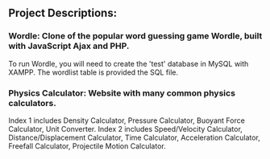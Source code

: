 ## Project Descriptions:
### Wordle: Clone of the popular word guessing game Wordle, built with JavaScript Ajax and PHP.
To run Wordle, you will need to create the 'test' database in MySQL with XAMPP. The wordlist table is provided the SQL file.
### Physics Calculator: Website with many common physics calculators.
Index 1 includes Density Calculator, Pressure Calculator, Buoyant Force Calculator, Unit Converter. 
Index 2 includes Speed/Velocity Calculator, Distance/Displacement Calculator, Time Calculator, Acceleration Calculator, Freefall Calculator, Projectile Motion Calculator. 
### 
